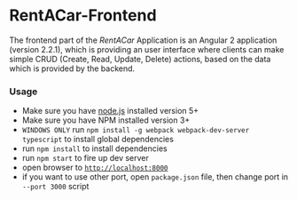 # __RentACar-Frontend__
The frontend part of the _RentACar_ Application is an Angular 2 application (version 2.2.1), which is providing an user interface where clients can make simple CRUD (Create, Read, Update, Delete) actions, based on the data which is provided by the backend.


### Usage
- Make sure you have [node.js](https://nodejs.org/) installed version 5+
- Make sure you have NPM installed version 3+
- `WINDOWS ONLY` run `npm install -g webpack webpack-dev-server typescript` to install global dependencies
- run `npm install` to install dependencies
- run `npm start` to fire up dev server
- open browser to [`http://localhost:8000`](http://localhost:8000)
- if you want to use other port, open `package.json` file, then change port in `--port 3000` script
